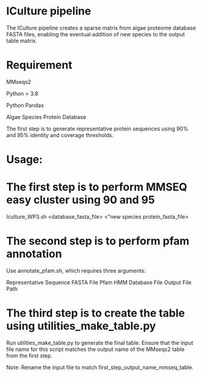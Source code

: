 # ICulture pipeline
The ICulture pipeline creates a sparse matrix from algae proteome database FASTA files, enabling the eventual addition of new species to the output table matrix.

# Requirement

MMseqs2 

Python > 3.8

Python Pandas 

Algae Species Protein Database

The first step is to generate representative protein sequences using 90% and 95% identity and coverage thresholds.

# Usage: 

# The first step is to perform MMSEQ easy cluster using 90 and 95
Iculture_WP3.sh <database_fasta_file> <"new species protein_fasta_file> 

# The second step is to perform pfam annotation

Use annotate_pfam.sh, which requires three arguments:

Representative Sequence FASTA File
Pfam HMM Database File
Output File Path

# The third step is to create the table using utilities_make_table.py

Run utilities_make_table.py to generate the final table. Ensure that the input file name for this script matches the output name of the MMseqs2 table from the first step.

Note: Rename the input file to match first_step_output_name_mmseq_table.




